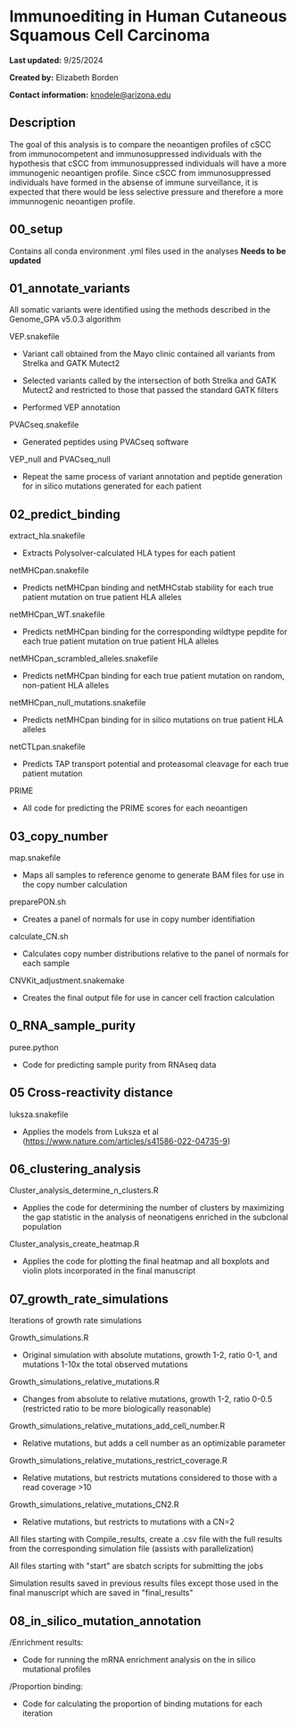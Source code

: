 # Immunoediting in Human Cutaneous Squamous Cell Carcinoma

**Last updated:** 9/25/2024

**Created by:** Elizabeth Borden

**Contact information:** knodele@arizona.edu

## Description

The goal of this analysis is to compare the neoantigen profiles of cSCC from immunocompetent and immunosuppressed individuals with the hypothesis that cSCC from immunosuppressed individuals will have a more immunogenic neoantigen profile. Since cSCC from immunosuppressed individuals have formed in the absense of immune surveillance, it is expected that there would be less selective pressure and therefore a more immunnogenic neoantigen profile. 

## 00_setup

Contains all conda environment .yml files used in the analyses **Needs to be updated**


## 01_annotate_variants

All somatic variants were identified using the methods described in the Genome_GPA v5.0.3 algorithm

VEP.snakefile

- Variant call obtained from the Mayo clinic contained all variants from Strelka and GATK Mutect2

- Selected variants called by the intersection of both Strelka and GATK Mutect2 and restricted to those that passed the standard GATK filters

- Performed VEP annotation

PVACseq.snakefile

- Generated peptides using PVACseq software

VEP_null and PVACseq_null

- Repeat the same process of variant annotation and peptide generation for in silico mutations generated for each patient

## 02_predict_binding

extract_hla.snakefile
- Extracts Polysolver-calculated HLA types for each patient

netMHCpan.snakefile
- Predicts netMHCpan binding and netMHCstab stability for each true patient mutation on true patient HLA alleles

netMHCpan_WT.snakefile
- Predicts netMHCpan binding for the corresponding wildtype pepdite for each true patient mutation on true patient HLA alleles

netMHCpan_scrambled_alleles.snakefile
- Predicts netMHCpan binding for each true patient mutation on random, non-patient HLA alleles
  
netMHCpan_null_mutations.snakefile
- Predicts netMHCpan binding for in silico mutations on true patient HLA alleles

netCTLpan.snakefile                 
- Predicts TAP transport potential and proteasomal cleavage for each true patient mutation

PRIME
- All code for predicting the PRIME scores for each neoantigen

## 03_copy_number

map.snakefile

- Maps all samples to reference genome to generate BAM files for use in the copy number calculation

preparePON.sh

- Creates a panel of normals for use in copy number identifiation

calculate_CN.sh

- Calculates copy number distributions relative to the panel of normals for each sample

CNVKit_adjustment.snakemake

- Creates the final output file for use in cancer cell fraction calculation

## 0_RNA_sample_purity

puree.python
- Code for predicting sample purity from RNAseq data

## 05 Cross-reactivity distance

luksza.snakefile
- Applies the models from Luksza et al (https://www.nature.com/articles/s41586-022-04735-9)

## 06_clustering_analysis

Cluster_analysis_determine_n_clusters.R
- Applies the code for determining the number of clusters by maximizing the gap statistic in the analysis of neonatigens enriched in the subclonal population

Cluster_analysis_create_heatmap.R
- Applies the code for plotting the final heatmap and all boxplots and violin plots incorporated in the final manuscript

## 07_growth_rate_simulations

Iterations of growth rate simulations

Growth_simulations.R
- Original simulation with absolute mutations, growth 1-2, ratio 0-1, and mutations 1-10x the total observed mutations

Growth_simulations_relative_mutations.R
- Changes from absolute to relative mutations,  growth 1-2, ratio 0-0.5 (restricted ratio to be more biologically reasonable)

Growth_simulations_relative_mutations_add_cell_number.R
- Relative mutations, but adds a cell number as an optimizable parameter

Growth_simulations_relative_mutations_restrict_coverage.R
- Relative mutations, but restricts mutations considered to those with a read coverage >10

Growth_simulations_relative_mutations_CN2.R
- Relative mutations, but restricts to mutations with a CN=2

All files starting with Compile_results, create a .csv file with the full results from the corresponding simulation file (assists with parallelization)

All files starting with "start" are sbatch scripts for submitting the jobs

Simulation results saved in previous results files except those used in the final manuscript which are saved in "final_results"

## 08_in_silico_mutation_annotation

/Enrichment results:
- Code for running the mRNA enrichment analysis on the in silico mutational profiles

/Proportion binding: 
- Code for calculating the proportion of binding mutations for each iteration
